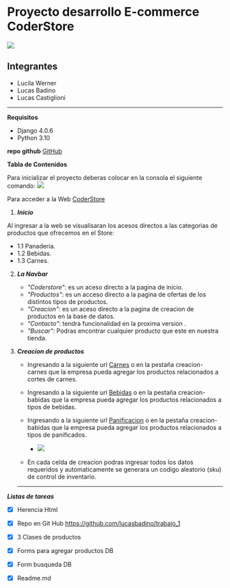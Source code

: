 # Proyecto desarrollo E-commerce CoderStore
![](https://media.discordapp.net/attachments/1004393238276362365/1005986351855964250/coderhouse-logo.png?width=473&height=473 )
## Integrantes
- Lucila Werner
- Lucas Badino
- Lucas Castiglioni
---
**Requisitos** 
- Django 4.0.6
- Python 3.10

**repo github**
[GitHub](https://github.com/lucasbadino/trabajo_1)


**Tabla de Contenidos**

Para inicializar el proyecto deberas colocar en la consola el siguiente comando:
![](https://media.discordapp.net/attachments/1004393238276362365/1005977594602201238/Screen_Shot_2022-08-07_at_7.14.04_PM.png?width=1025&height=105)


Para acceder a la Web [CoderStore](http://127.0.0.1:8000/)

1. ***Inicio***

Al ingresar a la web se visualisaran los acesos directos a las categorias de productos que ofrecemos en el Store: 
   - 1.1 Panaderia. 
   - 1.2 Bebidas.
   - 1.3 Carnes.

2.  ***La Navbar*** 

    - *"Coderstore"*: es un aceso directo a la pagina de inicio.
    - *"Productos"*: es un acceso directo a la pagina de ofertas de los distintos tipos de productos.
    - *"Creacion"*: es un aceso directo a la pagina de creacion de productos en la base de datos.
    - *"Contacto"*: tendra funcionalidad en la proxima version .
    - *"Buscar"*: Podras encontrar cualquier producto que este en nuestra tienda.
<!--- -->
3. ***Creacion de productos***

    - Ingresando a la siguiente url [Carnes](http://127.0.0.1:8000/crear-carnes/) o en la pestaña creacion- carnes que la empresa pueda agregar los productos relacionados a cortes de carnes.
    - Ingresando a la siguiente url [Bebidas](http://127.0.0.1:8000/crear-bebidas/) o en la pestaña creacion- babidas que la empresa pueda agregar los productos relacionados a tipos de bebidas.
    - Ingresando a la siguiente url [Panificacion](http://127.0.0.1:8000/crear-panes/) o en la pestaña creacion- babidas que la empresa pueda agregar los productos relacionados a tipos de panificados.

        - ![](https://media.discordapp.net/attachments/1004393238276362365/1005986750956576888/Formulario.png)

    - En cada celda de creacion podras ingresar todos los datos requeridos y automaticamente se generara un codigo aleatorio (sku) de control de inventario.
    ---
***Listas de tareas***
- [x] Herencia Html
- [x] Repo en Git Hub https://github.com/lucasbadino/trabajo_1
- [x] 3 Clases de productos 
- [x] Forms para agregar productos DB
- [x] Form busqueda DB
- [x] Readme.md

